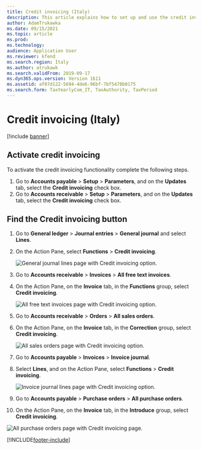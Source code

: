```yaml
---
title: Credit invoicing (Italy)
description: This article explains how to set up and use the credit invoicing functionality in Italy.
author: AdamTrukawka
ms.date: 09/15/2021
ms.topic: article
ms.prod: 
ms.technology: 
audience: Application User
ms.reviewer: kfend
ms.search.region: Italy
ms.author: atrukawk
ms.search.validFrom: 2019-09-17
ms.dyn365.ops.version: Version 1611
ms.assetid: af07d122-5694-4de6-96bf-7bf5478b0175
ms.search.form: TaxYearlyCom_IT, TaxAuthority, TaxPeriod
---
```


# Credit invoicing (Italy)

[!include [banner](../../includes/banner.md)]

## Activate credit invoicing

To activate the credit invoicing functionality complete the following steps.

1. Go to **Accounts payable** > **Setup** > **Parameters**, and on the **Updates** tab, select the **Credit invoicing** check box.
2. Go to **Accounts receivable** > **Setup** > **Parameters**, and on the **Updates** tab, select the **Credit invoicing** check box.

## Find the Credit invoicing button

1. Go to **General ledger** > **Journal entries** > **General journal** and select **Lines**.
2. On the Action Pane, select **Functions** \> **Credit invoicing**.

    ![General journal lines page with Credit invoicing option.](../media/ita-credit-invoicing-gl.png)

3. Go to **Accounts receivable** > **Invoices** > **All free text invoices**.
4. On the Action Pane, on the **Invoice** tab, in the **Functions** group, select **Credit invoicing**.

   ![All free text invoices page with Credit invoicing option.](../media/ita-credit-invoicing-fti.png)

5. Go to **Accounts receivable** > **Orders** > **All sales orders**.
6. On the Action Pane, on the **Invoice** tab, in the **Correction** group, select **Credit invoicing**.

    ![All sales orders page with Credit invoicing option.](../media/ita-credit-invoicing-so.png)

7. Go to **Accounts payable** > **Invoices** > **Invoice journal**.
8. Select **Lines**, and  on the Action Pane, select **Functions** > **Credit invoicing**.

   ![Invoice journal lines page with Credit invoicing option.](../media/ita-credit-invoicing-apij.png)

9. Go to **Accounts payable** > **Purchase orders** > **All purchase orders**.
10. On the Action Pane, on the **Invoice** tab, in the **Introduce** group, select **Credit invoicing**.

   ![All purchase orders page with Credit invoicing page.](../media/ita-credit-invoicing-po.png)


[!INCLUDE[footer-include](../../../includes/footer-banner.md)]
